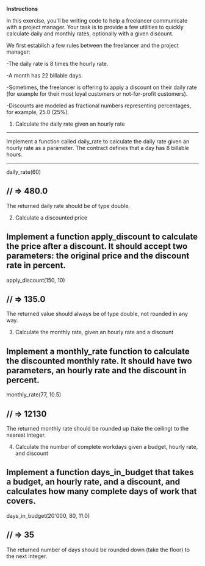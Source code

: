**Instructions**

In this exercise, you'll be writing code to help a freelancer communicate with a project manager. Your task is to provide a few utilities to quickly calculate daily and monthly rates, optionally with a given discount.

We first establish a few rules between the freelancer and the project manager:

-The daily rate is 8 times the hourly rate.

-A month has 22 billable days.

-Sometimes, the freelancer is offering to apply a discount on their daily rate (for example for their most loyal customers or not-for-profit customers).

-Discounts are modeled as fractional numbers representing percentages, for example, 25.0 (25%).

1. Calculate the daily rate given an hourly rate
----------
Implement a function called daily_rate to calculate the daily rate given an hourly rate as a parameter. The contract defines that a day has 8 billable hours.

------------------------------
daily_rate(60)

// => 480.0
------------------------------
The returned daily rate should be of type double.

2. Calculate a discounted price

Implement a function apply_discount to calculate the price after a discount. It should accept two parameters: the original price and the discount rate in percent.
------------------------------
apply_discount(150, 10)

// => 135.0
------------------------------
The returned value should always be of type double, not rounded in any way.

3. Calculate the monthly rate, given an hourly rate and a discount
   
Implement a monthly_rate function to calculate the discounted monthly rate. It should have two parameters, an hourly rate and the discount in percent.
------------------------------
monthly_rate(77, 10.5)

// => 12130
------------------------------
The returned monthly rate should be rounded up (take the ceiling) to the nearest integer.

4. Calculate the number of complete workdays given a budget, hourly rate, and discount
   
Implement a function days_in_budget that takes a budget, an hourly rate, and a discount, and calculates how many complete days of work that covers.
------------------------------
days_in_budget(20'000, 80, 11.0)

// => 35
------------------------------
The returned number of days should be rounded down (take the floor) to the next integer.
